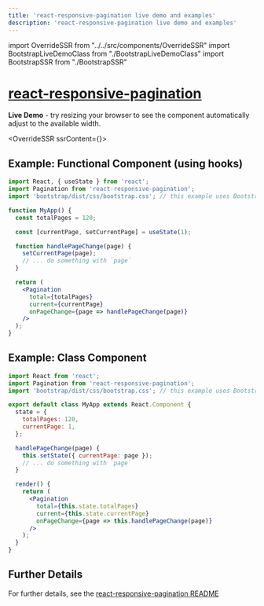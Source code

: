 ```yaml
---
title: 'react-responsive-pagination live demo and examples'
description: 'react-responsive-pagination live demo and examples'
---
```


import OverrideSSR from "../../src/components/OverrideSSR"
import BootstrapLiveDemoClass from "./BootstrapLiveDemoClass"
import BootstrapSSR from "./BootstrapSSR"

# [react-responsive-pagination](https://www.npmjs.com/package/react-responsive-pagination)

**Live Demo** - try resizing your browser to see the component automatically adjust to the available width.

<OverrideSSR ssrContent={<BootstrapSSR />}>
<BootstrapLiveDemoClass />
</OverrideSSR>

## Example: Functional Component (using hooks)

```jsx
import React, { useState } from 'react';
import Pagination from 'react-responsive-pagination';
import 'bootstrap/dist/css/bootstrap.css'; // this example uses Bootstrap 4.x styles

function MyApp() {
  const totalPages = 120;

  const [currentPage, setCurrentPage] = useState(1);

  function handlePageChange(page) {
    setCurrentPage(page);
    // ... do something with `page`
  }

  return (
    <Pagination
      total={totalPages}
      current={currentPage}
      onPageChange={page => handlePageChange(page)}
    />
  );
}
```

## Example: Class Component

```jsx
import React from 'react';
import Pagination from 'react-responsive-pagination';
import 'bootstrap/dist/css/bootstrap.css'; // this example uses Bootstrap 4.x styles

export default class MyApp extends React.Component {
  state = {
    totalPages: 120,
    currentPage: 1,
  };

  handlePageChange(page) {
    this.setState({ currentPage: page });
    // ... do something with `page`
  }

  render() {
    return (
      <Pagination
        total={this.state.totalPages}
        current={this.state.currentPage}
        onPageChange={page => this.handlePageChange(page)}
      />
    );
  }
}
```

## Further Details

For further details, see the [react-responsive-pagination README](https://www.npmjs.com/package/react-responsive-pagination)
